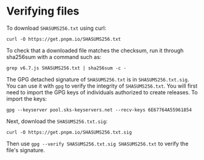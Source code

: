 # Verifying files

To download `SHASUMS256.txt` using curl:

```
curl -O https://get.pnpm.io/SHASUMS256.txt
```

To check that a downloaded file matches the checksum, run it through sha256sum with a command such as:

```
grep v6.7.js SHASUMS256.txt | sha256sum -c -
```

The GPG detached signature of `SHASUMS256.txt` is in `SHASUMS256.txt.sig`.
You can use it with `gpg` to verify the integrity of `SHASUMS256.txt`.
You will first need to import the GPG keys of individuals authorized to create releases.
To import the keys:

```
gpg --keyserver pool.sks-keyservers.net --recv-keys 6E67764A55961854
```

Next, download the `SHASUMS256.txt.sig`:

```
curl -O https://get.pnpm.io/SHASUMS256.txt.sig
```

Then use `gpg --verify SHASUMS256.txt.sig SHASUMS256.txt` to verify the file's signature.
